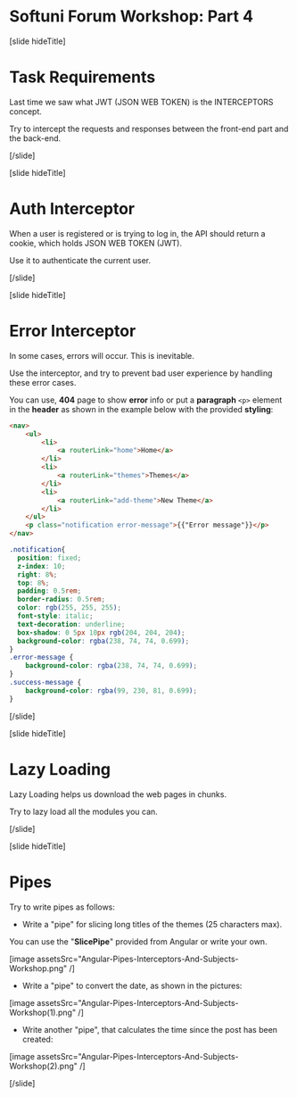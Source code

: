 # Softuni Forum Workshop: Part 4

[slide hideTitle]

# Task Requirements

Last time we saw what JWT (JSON WEB TOKEN) is the INTERCEPTORS concept. 

Try to intercept the requests and responses between the front-end part and the back-end.

[/slide]

[slide hideTitle]

# Auth Interceptor

When a user is registered or is trying to log in, the API should return a cookie, which holds JSON WEB TOKEN (JWT). 

Use it to authenticate the current user.

[/slide]

[slide hideTitle]

# Error Interceptor

In some cases, errors will occur. This is inevitable. 

Use the interceptor, and try to prevent bad user experience by handling these error cases. 

You can use, **404** page to show **error** info or put a **paragraph** `<p>` element in the **header** as shown in the example below with the provided **styling**:

```html
<nav>
    <ul>
        <li>
            <a routerLink="home">Home</a>
        </li>
        <li>
            <a routerLink="themes">Themes</a>
        </li>
        <li>
            <a routerLink="add-theme">New Theme</a>
        </li>
    </ul>
    <p class="notification error-message">{{"Error message"}}</p>
</nav>
```

```css
.notification{
  position: fixed;
  z-index: 10;
  right: 8%;
  top: 8%;
  padding: 0.5rem;
  border-radius: 0.5rem;
  color: rgb(255, 255, 255);
  font-style: italic;
  text-decoration: underline;
  box-shadow: 0 5px 10px rgb(204, 204, 204);
  background-color: rgba(238, 74, 74, 0.699);
}
.error-message {
    background-color: rgba(238, 74, 74, 0.699);
}
.success-message {
    background-color: rgba(99, 230, 81, 0.699);
}
```

[/slide]

[slide hideTitle]

# Lazy Loading

Lazy Loading helps us download the web pages in chunks. 

Try to lazy load all the modules you can.

[/slide]

[slide hideTitle]

# Pipes

Try to write pipes as follows:

- Write a "pipe" for slicing long titles of the themes (25 characters max). 

You can use the "**SlicePipe**" provided from Angular or write your own.

[image assetsSrc="Angular-Pipes-Interceptors-And-Subjects-Workshop.png" /]

- Write a "pipe" to convert the date, as shown in the pictures:

[image assetsSrc="Angular-Pipes-Interceptors-And-Subjects-Workshop(1).png" /]

- Write another "pipe", that calculates the time since the post has been created:

[image assetsSrc="Angular-Pipes-Interceptors-And-Subjects-Workshop(2).png" /]

[/slide]




